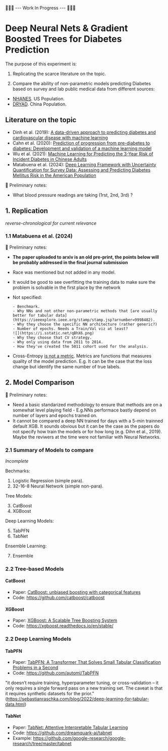 
🚧🚧🚧 --- Work In Progress --- 🚧🚧🚧

# Deep Neural Nets & Gradient Boosted Trees for Diabetes Prediction

The purpose of this experiment is:

1) Replicating the scarce literature on the topic.

2) Compare the ability of non-parametric models predicting Diabetes based on survey and lab public medical data from different sources:

- [NHANES](https://www.cdc.gov/nchs/index.htm). US Population.
- [DRYAD](https://doi.org/10.5061/dryad.ft8750v). China Population.

## Literature on the topic

- Dinh et al. (2019): [A data-driven approach to predicting diabetes and cardiovascular disease with machine learning](https://bmcmedinformdecismak.biomedcentral.com/articles/10.1186/s12911-019-0918-5)
- Cahn et al. (2020): [Prediction of progression from pre-diabetes to diabetes: Development and validation of a machine learning model](https://onlinelibrary.wiley.com/doi/10.1002/dmrr.3252)
- Wu et al. (2021): [Machine Learning for Predicting the 3-Year Risk of Incident Diabetes in Chinese Adults](https://www.frontiersin.org/journals/public-health/articles/10.3389/fpubh.2021.626331/full)
- Matabuena et al. (2024): [Deep Learning Framework with Uncertainty Quantification for Survey Data: Assessing and Predicting Diabetes Mellitus Risk in the American Population
](https://arxiv.org/abs/2403.19752)

🚧 Preliminary notes:

- What blood pressure readings are taking (1rst, 2nd, 3rd) ?

## 1. Replication

*reverse-chronological for current relevance*

### 1.1 Matabuena et al. (2024)

🚧 Preliminary notes:

- **The paper uploaded to arxiv is an old pre-print, the points below will be probably addressed in the final journal submission**

- Race was mentioned but not added in any model.
- It would be good to see overfitting the training data to make sure the problem is solvable in the first place by the network
- Not specified:

      - Benchmark.
      - Why NNs and not other non-parametric methods that [are usually better for tabular data](https://ieeexplore.ieee.org/stamp/stamp.jsp?arnumber=9998482).
      - Why they choose the specific NN architecture (rather generic?)
      - Number of epochs. Needs a Train/Val viz at least?
      ![](https://i.sstatic.net/qBhX6.png)
      - Why they choose that CV strategy.
      - Why only using data from 2011 to 2014.
      - How they've created the 5011 cohort used for the analysis.

- Cross-Entropy [is not a metric](https://sebastianraschka.com/faq/docs/proper-metric-cross-entropy.html). Metrics are functions that measures quality of the model prediction. E.g. It can be the case that the loss change but identify the same number of true labels.

## 2. Model Comparison

🚧 Preliminary notes:

- Need a basic standarized methodology to ensure that methods are on a somewhat level playing field - E.g.NNs performace bastly depend on number of layers and epochs trained on.
- It cannot be compared a deep NN trained for days with a 5-min trainned default XGB. It sounds obvious but it can be the case as the papers do not specify how train the models or for how long (e.g. Dihn et al., 2019). Maybe the reviwers at the time were not familiar with Neural Networks.

### 2.1 Summary of Models to compare

*Incomplete*

Bechmarks:

1. Logistic Regression (simple para).
2. 32-16-8 Neural Network (simple non-para).

Tree Models:

3. CatBoost
4. XGBoost

Deep Learning Models:

5. TabPFN
6. TabNet

Ensemble Learning:

7. Ensemble

### 2.2 Tree-based Models

#### CatBoost

- Paper: [CatBoost: unbiased boosting with categorical features](https://arxiv.org/abs/1706.09516)
- Code: https://github.com/catboost/catboost

#### XGBoost

- Paper: [XGBoost: A Scalable Tree Boosting System](https://arxiv.org/abs/1603.02754)
- Code: https://xgboost.readthedocs.io/en/stable/

### 2.2 Deep Learning Models

#### TabPFN

- Paper: [TabPFN: A Transformer That Solves Small Tabular Classification Problems in a Second](https://arxiv.org/abs/2207.01848)
- Code: https://github.com/automl/TabPFN

"it doesn’t require training, hyperparameter tuning, or cross-validation – it only requires a single forward pass on a new training set. The caveat is that it requires synthetic datasets for the prior." (https://sebastianraschka.com/blog/2022/deep-learning-for-tabular-data.html)

#### TabNet

- Paper: [TabNet: Attentive Interpretable Tabular Learning
](https://arxiv.org/abs/1908.07442)
- Code: https://github.com/dreamquark-ai/tabnet
- Example: https://github.com/google-research/google-research/tree/master/tabnet
